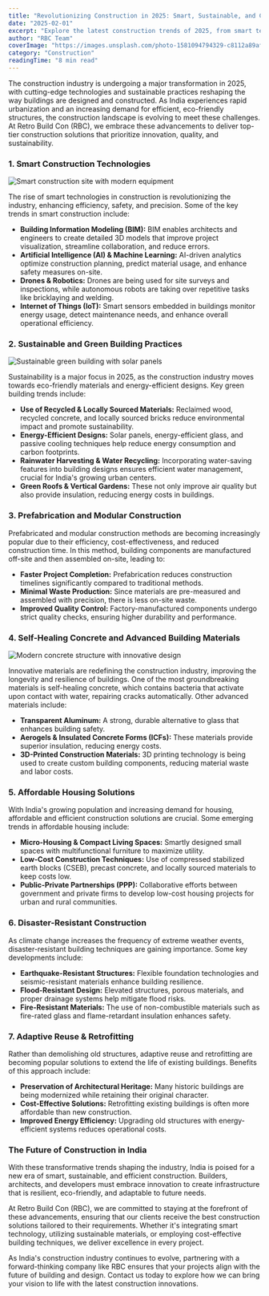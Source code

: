 ```yaml
---
title: "Revolutionizing Construction in 2025: Smart, Sustainable, and Cost-Effective Building Techniques"
date: "2025-02-01"
excerpt: "Explore the latest construction trends of 2025, from smart technologies to sustainable practices, and discover how RBC is leading the way in innovative building solutions."
author: "RBC Team"
coverImage: "https://images.unsplash.com/photo-1581094794329-c8112a89af12?q=80&w=1800&auto=format&fit=crop"
category: "Construction"
readingTime: "8 min read"
---
```


The construction industry is undergoing a major transformation in 2025, with cutting-edge technologies and sustainable practices reshaping the way buildings are designed and constructed. As India experiences rapid urbanization and an increasing demand for efficient, eco-friendly structures, the construction landscape is evolving to meet these challenges. At Retro Build Con (RBC), we embrace these advancements to deliver top-tier construction solutions that prioritize innovation, quality, and sustainability.

### 1. Smart Construction Technologies

![Smart construction site with modern equipment](https://images.unsplash.com/photo-1565008447742-97f6f38c985c?q=80&w=1800&auto=format&fit=crop)

The rise of smart technologies in construction is revolutionizing the industry, enhancing efficiency, safety, and precision. Some of the key trends in smart construction include:
- **Building Information Modeling (BIM):** BIM enables architects and engineers to create detailed 3D models that improve project visualization, streamline collaboration, and reduce errors.
- **Artificial Intelligence (AI) & Machine Learning:** AI-driven analytics optimize construction planning, predict material usage, and enhance safety measures on-site.
- **Drones & Robotics:** Drones are being used for site surveys and inspections, while autonomous robots are taking over repetitive tasks like bricklaying and welding.
- **Internet of Things (IoT):** Smart sensors embedded in buildings monitor energy usage, detect maintenance needs, and enhance overall operational efficiency.

### 2. Sustainable and Green Building Practices

![Sustainable green building with solar panels](https://images.unsplash.com/photo-1590986201364-2dcd9220b6cc?q=80&w=1800&auto=format&fit=crop)

Sustainability is a major focus in 2025, as the construction industry moves towards eco-friendly materials and energy-efficient designs. Key green building trends include:
- **Use of Recycled & Locally Sourced Materials:** Reclaimed wood, recycled concrete, and locally sourced bricks reduce environmental impact and promote sustainability.
- **Energy-Efficient Designs:** Solar panels, energy-efficient glass, and passive cooling techniques help reduce energy consumption and carbon footprints.
- **Rainwater Harvesting & Water Recycling:** Incorporating water-saving features into building designs ensures efficient water management, crucial for India's growing urban centers.
- **Green Roofs & Vertical Gardens:** These not only improve air quality but also provide insulation, reducing energy costs in buildings.

### 3. Prefabrication and Modular Construction

Prefabricated and modular construction methods are becoming increasingly popular due to their efficiency, cost-effectiveness, and reduced construction time. In this method, building components are manufactured off-site and then assembled on-site, leading to:
- **Faster Project Completion:** Prefabrication reduces construction timelines significantly compared to traditional methods.
- **Minimal Waste Production:** Since materials are pre-measured and assembled with precision, there is less on-site waste.
- **Improved Quality Control:** Factory-manufactured components undergo strict quality checks, ensuring higher durability and performance.

### 4. Self-Healing Concrete and Advanced Building Materials

![Modern concrete structure with innovative design](https://images.unsplash.com/photo-1504307651254-35680f356dfd?q=80&w=1800&auto=format&fit=crop)

Innovative materials are redefining the construction industry, improving the longevity and resilience of buildings. One of the most groundbreaking materials is self-healing concrete, which contains bacteria that activate upon contact with water, repairing cracks automatically. Other advanced materials include:
- **Transparent Aluminum:** A strong, durable alternative to glass that enhances building safety.
- **Aerogels & Insulated Concrete Forms (ICFs):** These materials provide superior insulation, reducing energy costs.
- **3D-Printed Construction Materials:** 3D printing technology is being used to create custom building components, reducing material waste and labor costs.

### 5. Affordable Housing Solutions

With India's growing population and increasing demand for housing, affordable and efficient construction solutions are crucial. Some emerging trends in affordable housing include:
- **Micro-Housing & Compact Living Spaces:** Smartly designed small spaces with multifunctional furniture to maximize utility.
- **Low-Cost Construction Techniques:** Use of compressed stabilized earth blocks (CSEB), precast concrete, and locally sourced materials to keep costs low.
- **Public-Private Partnerships (PPP):** Collaborative efforts between government and private firms to develop low-cost housing projects for urban and rural communities.

### 6. Disaster-Resistant Construction

As climate change increases the frequency of extreme weather events, disaster-resistant building techniques are gaining importance. Some key developments include:
- **Earthquake-Resistant Structures:** Flexible foundation technologies and seismic-resistant materials enhance building resilience.
- **Flood-Resistant Design:** Elevated structures, porous materials, and proper drainage systems help mitigate flood risks.
- **Fire-Resistant Materials:** The use of non-combustible materials such as fire-rated glass and flame-retardant insulation enhances safety.

### 7. Adaptive Reuse & Retrofitting

Rather than demolishing old structures, adaptive reuse and retrofitting are becoming popular solutions to extend the life of existing buildings. Benefits of this approach include:
- **Preservation of Architectural Heritage:** Many historic buildings are being modernized while retaining their original character.
- **Cost-Effective Solutions:** Retrofitting existing buildings is often more affordable than new construction.
- **Improved Energy Efficiency:** Upgrading old structures with energy-efficient systems reduces operational costs.

### The Future of Construction in India

With these transformative trends shaping the industry, India is poised for a new era of smart, sustainable, and efficient construction. Builders, architects, and developers must embrace innovation to create infrastructure that is resilient, eco-friendly, and adaptable to future needs.

At Retro Build Con (RBC), we are committed to staying at the forefront of these advancements, ensuring that our clients receive the best construction solutions tailored to their requirements. Whether it's integrating smart technology, utilizing sustainable materials, or employing cost-effective building techniques, we deliver excellence in every project.

As India's construction industry continues to evolve, partnering with a forward-thinking company like RBC ensures that your projects align with the future of building and design. Contact us today to explore how we can bring your vision to life with the latest construction innovations.